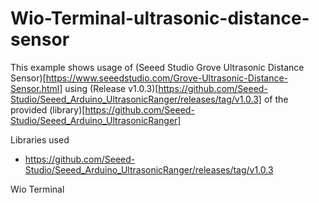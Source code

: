 # Wio-Terminal-ultrasonic-distance-sensor

This example shows usage of (Seeed Studio Grove Ultrasonic Distance Sensor)[https://www.seeedstudio.com/Grove-Ultrasonic-Distance-Sensor.html] using (Release v1.0.3)[https://github.com/Seeed-Studio/Seeed_Arduino_UltrasonicRanger/releases/tag/v1.0.3] of the provided (library)[https://github.com/Seeed-Studio/Seeed_Arduino_UltrasonicRanger]

Libraries used
- https://github.com/Seeed-Studio/Seeed_Arduino_UltrasonicRanger/releases/tag/v1.0.3

Wio Terminal
